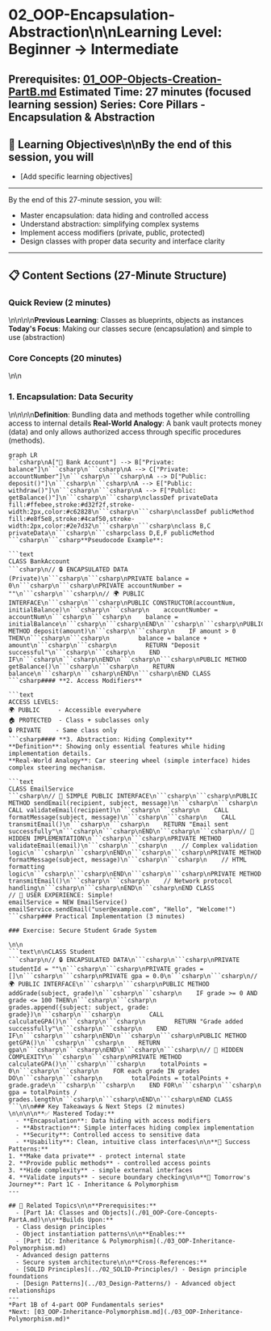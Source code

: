 # 02_OOP-Encapsulation-Abstraction\n\n**Learning Level**: Beginner → Intermediate

**Prerequisites**: [01_OOP-Objects-Creation-PartB.md](01_OOP-Objects-Creation-PartB.md)
**Estimated Time**: 27 minutes (focused learning session)
**Series**: Core Pillars - Encapsulation & Abstraction
---

## 🎯 Learning Objectives\n\nBy the end of this session, you will

- [Add specific learning objectives]

---
By the end of this 27-minute session, you will:

- Master encapsulation: data hiding and controlled access
- Understand abstraction: simplifying complex systems
- Implement access modifiers (private, public, protected)
- Design classes with proper data security and interface clarity

---

## 📋 Content Sections (27-Minute Structure)

### Quick Review (2 minutes)

\n\n\n\n**Previous Learning**: Classes as blueprints, objects as instances
**Today's Focus**: Making our classes secure (encapsulation) and simple to use (abstraction)

### Core Concepts (20 minutes)

\n\n

### **1. Encapsulation: Data Security**

\n\n\n\n**Definition**: Bundling data and methods together while controlling access to internal details
**Real-World Analogy**: A bank vault protects money (data) and only allows authorized access through specific procedures (methods).

```mermaid
graph LR
```csharp\nA["🏦 Bank Account"] --> B["Private: balance"]\n```csharp\n```csharp\nA --> C["Private: accountNumber"]\n```csharp\n```csharp\nA --> D["Public: deposit()"]\n```csharp\n```csharp\nA --> E["Public: withdraw()"]\n```csharp\n```csharp\nA --> F["Public: getBalance()"]\n```csharp\n```csharp\nclassDef privateData fill:#ffebee,stroke:#d32f2f,stroke-width:2px,color:#c62828\n```csharp\n```csharp\nclassDef publicMethod fill:#e8f5e8,stroke:#4caf50,stroke-width:2px,color:#2e7d32\n```csharp\n```csharp\nclass B,C privateData\n```csharp\n```csharpclass D,E,F publicMethod
```csharp\n```csharp**Pseudocode Example**:

```text
CLASS BankAccount
```csharp\n// 🔒 ENCAPSULATED DATA (Private)\n```csharp\n```csharp\nPRIVATE balance = 0\n```csharp\n```csharp\nPRIVATE accountNumber = ""\n```csharp\n```csharp\n// 🌍 PUBLIC INTERFACE\n```csharp\n```csharp\nPUBLIC CONSTRUCTOR(accountNum, initialBalance)\n```csharp\n```csharp\n    accountNumber = accountNum\n```csharp\n```csharp\n    balance = initialBalance\n```csharp\n```csharp\nEND\n```csharp\n```csharp\nPUBLIC METHOD deposit(amount)\n```csharp\n```csharp\n    IF amount > 0 THEN\n```csharp\n```csharp\n        balance = balance + amount\n```csharp\n```csharp\n        RETURN "Deposit successful"\n```csharp\n```csharp\n    END IF\n```csharp\n```csharp\nEND\n```csharp\n```csharp\nPUBLIC METHOD getBalance()\n```csharp\n```csharp\n    RETURN balance\n```csharp\n```csharp\nEND\n```csharp\nEND CLASS
```csharp#### **2. Access Modifiers**

```text
ACCESS LEVELS:
🌍 PUBLIC     - Accessible everywhere
🏠 PROTECTED  - Class + subclasses only
🔒 PRIVATE    - Same class only
```csharp#### **3. Abstraction: Hiding Complexity**
**Definition**: Showing only essential features while hiding implementation details.
**Real-World Analogy**: Car steering wheel (simple interface) hides complex steering mechanism.

```text
CLASS EmailService
```csharp\n// 🎯 SIMPLE PUBLIC INTERFACE\n```csharp\n```csharp\nPUBLIC METHOD sendEmail(recipient, subject, message)\n```csharp\n```csharp\n    CALL validateEmail(recipient)\n```csharp\n```csharp\n    CALL formatMessage(subject, message)\n```csharp\n```csharp\n    CALL transmitEmail()\n```csharp\n```csharp\n    RETURN "Email sent successfully"\n```csharp\n```csharp\nEND\n```csharp\n```csharp\n// 🔧 HIDDEN IMPLEMENTATION\n```csharp\n```csharp\nPRIVATE METHOD validateEmail(email)\n```csharp\n```csharp\n    // Complex validation logic\n```csharp\n```csharp\nEND\n```csharp\n```csharp\nPRIVATE METHOD formatMessage(subject, message)\n```csharp\n```csharp\n    // HTML formatting logic\n```csharp\n```csharp\nEND\n```csharp\n```csharp\nPRIVATE METHOD transmitEmail()\n```csharp\n```csharp\n    // Network protocol handling\n```csharp\n```csharp\nEND\n```csharp\nEND CLASS
// 🎯 USER EXPERIENCE: Simple!
emailService = NEW EmailService()
emailService.sendEmail("user@example.com", "Hello", "Welcome!")
```csharp### Practical Implementation (3 minutes)

### Exercise: Secure Student Grade System

\n\n
```text\n\nCLASS Student
```csharp\n// 🔒 ENCAPSULATED DATA\n```csharp\n```csharp\nPRIVATE studentId = ""\n```csharp\n```csharp\nPRIVATE grades = []\n```csharp\n```csharp\nPRIVATE gpa = 0.0\n```csharp\n```csharp\n// 🌍 PUBLIC INTERFACE\n```csharp\n```csharp\nPUBLIC METHOD addGrade(subject, grade)\n```csharp\n```csharp\n    IF grade >= 0 AND grade <= 100 THEN\n```csharp\n```csharp\n        grades.append({subject: subject, grade: grade})\n```csharp\n```csharp\n        CALL calculateGPA()\n```csharp\n```csharp\n        RETURN "Grade added successfully"\n```csharp\n```csharp\n    END IF\n```csharp\n```csharp\nEND\n```csharp\n```csharp\nPUBLIC METHOD getGPA()\n```csharp\n```csharp\n    RETURN gpa\n```csharp\n```csharp\nEND\n```csharp\n```csharp\n// 🔧 HIDDEN COMPLEXITY\n```csharp\n```csharp\nPRIVATE METHOD calculateGPA()\n```csharp\n```csharp\n    totalPoints = 0\n```csharp\n```csharp\n    FOR each grade IN grades DO\n```csharp\n```csharp\n        totalPoints = totalPoints + grade.grade\n```csharp\n```csharp\n    END FOR\n```csharp\n```csharp\n    gpa = totalPoints / grades.length\n```csharp\n```csharp\nEND\n```csharp\nEND CLASS
```\n\n### Key Takeaways & Next Steps (2 minutes)
\n\n\n\n**✅ Mastered Today:**
  - **Encapsulation**: Data hiding with access modifiers
  - **Abstraction**: Simple interfaces hiding complex implementation
  - **Security**: Controlled access to sensitive data
  - **Usability**: Clean, intuitive class interfaces\n\n**🎯 Success Patterns:**
1. **Make data private** - protect internal state
2. **Provide public methods** - controlled access points
3. **Hide complexity** - simple external interfaces
4. **Validate inputs** - secure boundary checking\n\n**🚀 Tomorrow's Journey**: Part 1C - Inheritance & Polymorphism
---

## 🔗 Related Topics\n\n**Prerequisites:**
  - [Part 1A: Classes and Objects](./01_OOP-Core-Concepts-PartA.md)\n\n**Builds Upon:**
  - Class design principles
  - Object instantiation patterns\n\n**Enables:**
  - [Part 1C: Inheritance & Polymorphism](./03_OOP-Inheritance-Polymorphism.md)
  - Advanced design patterns
  - Secure system architecture\n\n**Cross-References:**
  - [SOLID Principles](../02_SOLID-Principles/) - Design principle foundations
  - [Design Patterns](../03_Design-Patterns/) - Advanced object relationships
---
*Part 1B of 4-part OOP Fundamentals series*
*Next: [03_OOP-Inheritance-Polymorphism.md](./03_OOP-Inheritance-Polymorphism.md)*
